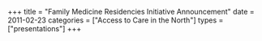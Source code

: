 +++
title = "Family Medicine Residencies Initiative Announcement"
date = 2011-02-23
categories = ["Access to Care in the North"]
types = ["presentations"]
+++
